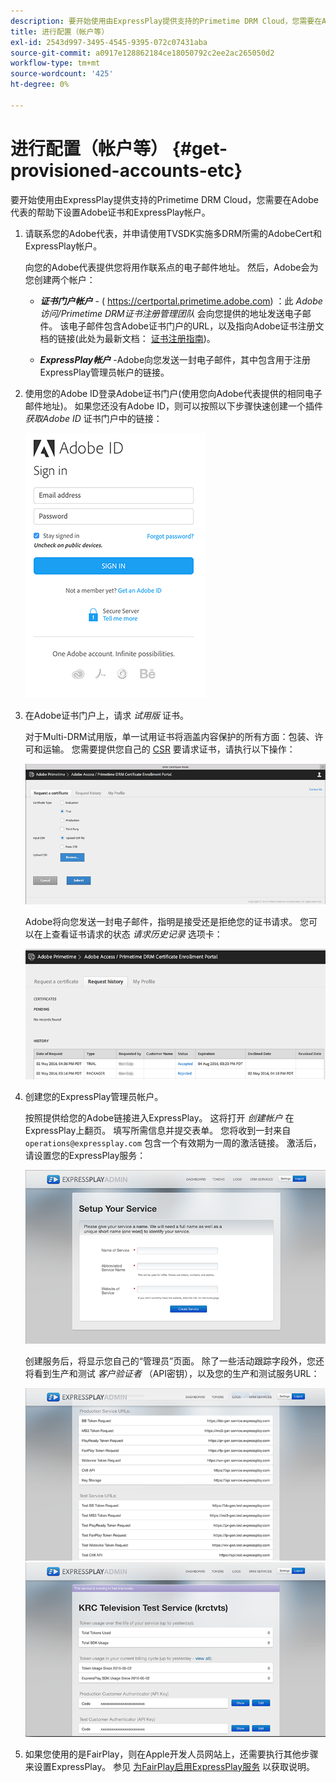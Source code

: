 ```yaml
---
description: 要开始使用由ExpressPlay提供支持的Primetime DRM Cloud，您需要在Adobe代表的帮助下设置Adobe证书和ExpressPlay帐户。
title: 进行配置（帐户等）
exl-id: 2543d997-3495-4545-9395-072c07431aba
source-git-commit: a0917e128862184ce18050792c2ee2ac265050d2
workflow-type: tm+mt
source-wordcount: '425'
ht-degree: 0%

---
```


# 进行配置（帐户等） {#get-provisioned-accounts-etc}

要开始使用由ExpressPlay提供支持的Primetime DRM Cloud，您需要在Adobe代表的帮助下设置Adobe证书和ExpressPlay帐户。

1. 请联系您的Adobe代表，并申请使用TVSDK实施多DRM所需的AdobeCert和ExpressPlay帐户。

   向您的Adobe代表提供您将用作联系点的电子邮件地址。 然后，Adobe会为您创建两个帐户：

   * ***证书门户帐户*** - ( https://certportal.primetime.adobe.com) ：此 *Adobe访问/Primetime DRM证书注册管理团队* 会向您提供的地址发送电子邮件。 该电子邮件包含Adobe证书门户的URL，以及指向Adobe证书注册文档的链接(此处为最新文档： [证书注册指南](../../../digital-rights-management/certificate-enrollment-guide/about-certs.md))。

   * ***ExpressPlay帐户*** -Adobe向您发送一封电子邮件，其中包含用于注册ExpressPlay管理员帐户的链接。

1. 使用您的Adobe ID登录Adobe证书门户(使用您向Adobe代表提供的相同电子邮件地址)。 如果您还没有Adobe ID，则可以按照以下步骤快速创建一个插件 *获取Adobe ID* 证书门户中的链接：

   <!--<a id="fig_mst_gtj_wv"></a>-->

   ![](assets/cert_portal_sign-in-page-web.png)

1. 在Adobe证书门户上，请求 *试用版* 证书。

   对于Multi-DRM试用版，单一试用证书将涵盖内容保护的所有方面：包装、许可和运输。 您需要提供您自己的 [CSR](../../../digital-rights-management/certificate-enrollment-guide/request-certs/gen-cert-signing-req.md) 要请求证书，请执行以下操作：
   <!--<a id="fig_op1_xwj_wv"></a>-->

   ![](assets/cert_portal_trial_request-web.png)

   Adobe将向您发送一封电子邮件，指明是接受还是拒绝您的证书请求。 您可以在上查看证书请求的状态 *请求历史记录* 选项卡：
   <!--<a id="fig_gkl_myj_wv"></a>-->

   ![](assets/cert_portal_request_history-web.png)

1. 创建您的ExpressPlay管理员帐户。

   按照提供给您的Adobe链接进入ExpressPlay。 这将打开 *创建帐户* 在ExpressPlay上翻页。 填写所需信息并提交表单。 您将收到一封来自 `operations@expressplay.com` 包含一个有效期为一周的激活链接。 激活后，请设置您的ExpressPlay服务：
   <!--<a id="fig_cjl_ztk_wv"></a>-->

   ![](assets/expressplay_create_service-web.png)

   创建服务后，将显示您自己的“管理员”页面。 除了一些活动跟踪字段外，您还将看到生产和测试 *客户验证者* （API密钥），以及您的生产和测试服务URL：

   <!--<a id="fig_c5h_xdl_wv"></a>-->

   ![](assets/expressplay_admin_dashboard_2-web.png) ![](assets/expressplay_admin_dashboard-web.png)

1. 如果您使用的是FairPlay，则在Apple开发人员网站上，还需要执行其他步骤来设置ExpressPlay。 参见 [为FairPlay启用ExpressPlay服务](../../multi-drm-workflows/p-l-and-p/fairplay-workflow.md#enable-expressplay-service-for-fairplay) 以获取说明。
